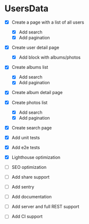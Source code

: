 # UsersData

- [x] Create a page with a list of all users
  - [x] Add search
  - [x] Add pagination
  
- [x] Create user detail page
  - [x] Add block with albums/photos
  
- [X] Create albums list
  - [x] Add search
  - [x] Add pagination
  
- [x] Create album detail page

- [x] Create photos list
  - [x] Add search
  - [x] Add pagination

- [x] Create search page

- [x] Add unit tests
- [x] Add e2e tests

- [x] Lighthouse optimization

- [ ] SEO optimization

- [ ] Add share support

- [ ] Add sentry

- [ ] Add documentation

- [ ] Add server and full REST support

- [ ] Add CI support